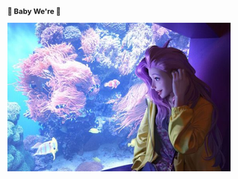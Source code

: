 ### :revolving_hearts: Baby We're :revolving_hearts:
![This is picture.](/Images/Inspiration_n_love/Seraphine_Aquriam.jpg "HAPPY TO SEE YOU")